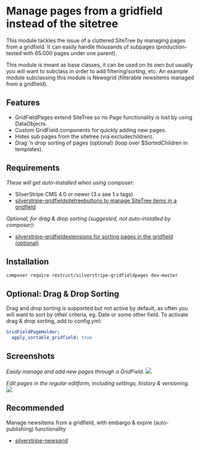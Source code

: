 Manage pages from a gridfield instead of the sitetree
=====================================================

This module tackles the issue of a cluttered SiteTree by managing pages from a gridfield. It can easily handle thousands of subpages (production-tested with 65.000 pages under one parent).

This module is meant as base classes, it can be used on its own but usually you will want to subclass in order to add filtering/sorting, etc. An example module subclassing this module is Newsgrid (filterable newsitems managed from a gridfield).


## Features

* GridFieldPages extend SiteTree so no Page functionality is lost by using DataObjects.
* Custom GridField components for quickly adding new pages.
* Hides sub pages from the sitetree (via excludechildren).
* Drag 'n drop sorting of pages (optional) (loop over $SortedChildren in templates).


## Requirements

*These will get auto-installed when using composer:*

* SilverStripe CMS 4.0 or newer (3.x see 1.x tags)
* [silverstripe-gridfieldsitetreebuttons to manage SiteTree items in a gridfield](https://github.com/restruct/silverstripe-gridfieldsitetreebuttons)

*Optional, for drag & drop sorting (suggested, not auto-installed by composer):*

* [silverstripe-gridfieldextensions for sorting pages in the gridfield (optional)](https://github.com/silverstripe-australia/silverstripe-gridfieldextensions)


## Installation

```
composer require restruct/silverstripe-gridfieldpages dev-master
```

## Optional: Drag & Drop Sorting

Drag and drop sorting is supported but not active by default, as often you will want to sort by other criteria, eg. Date or some other field. To activate drag & drop sorting, add to config.yml:
```yaml
GridFieldPageHolder:
  apply_sortable_gridfield: true
```

## Screenshots

*Easily manage and add new pages through a GridField.*
![](images/screenshots/holderscreen.png)

*Edit pages in the regular editform, including settings, history & versioning.*
![](images/screenshots/editscreen.png)


## Recommended

Manage newsitems from a gridfield, with embargo & expire (auto-publishing) functionality
* [silverstripe-newsgrid](https://github.com/restruct/silverstripe-newsgrid)
